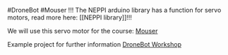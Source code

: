#DroneBot #Mouser
!!! The NEPPI arduino library has a function for servo motors, read more here: [[NEPPI library]]!!!

We will use this servo motor for the course: [Mouser](https://www.mouser.fi/ProductDetail/DFRobot/SER0043?qs=sGAEpiMZZMtyU1cDF2RqUCxz2nRH9%252BKa7GZq2CKZZ%2F4%3D)
      




Example project for further information [DroneBot Workshop](https://dronebotworkshop.com/servo-motors-with-arduino/)